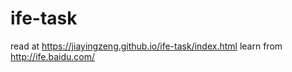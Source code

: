 # ife-task
read at https://jiayingzeng.github.io/ife-task/index.html
learn from http://ife.baidu.com/
